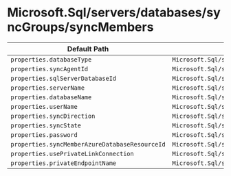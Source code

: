 # Microsoft.Sql/servers/databases/syncGroups/syncMembers

| Default Path | Alias |
|---|---|
| `properties.databaseType` | `Microsoft.Sql/servers/databases/syncGroups/syncMembers/databaseType` |
| `properties.syncAgentId` | `Microsoft.Sql/servers/databases/syncGroups/syncMembers/syncAgentId` |
| `properties.sqlServerDatabaseId` | `Microsoft.Sql/servers/databases/syncGroups/syncMembers/sqlServerDatabaseId` |
| `properties.serverName` | `Microsoft.Sql/servers/databases/syncGroups/syncMembers/serverName` |
| `properties.databaseName` | `Microsoft.Sql/servers/databases/syncGroups/syncMembers/databaseName` |
| `properties.userName` | `Microsoft.Sql/servers/databases/syncGroups/syncMembers/userName` |
| `properties.syncDirection` | `Microsoft.Sql/servers/databases/syncGroups/syncMembers/syncDirection` |
| `properties.syncState` | `Microsoft.Sql/servers/databases/syncGroups/syncMembers/syncState` |
| `properties.password` | `Microsoft.Sql/servers/databases/syncGroups/syncMembers/password` |
| `properties.syncMemberAzureDatabaseResourceId` | `Microsoft.Sql/servers/databases/syncGroups/syncMembers/syncMemberAzureDatabaseResourceId` |
| `properties.usePrivateLinkConnection` | `Microsoft.Sql/servers/databases/syncGroups/syncMembers/usePrivateLinkConnection` |
| `properties.privateEndpointName` | `Microsoft.Sql/servers/databases/syncGroups/syncMembers/privateEndpointName` |

